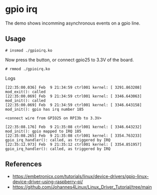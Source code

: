 # gpio irq

The demo shows incomming asynchronous events on a gpio line.  

## Usage

```
# insmod ./gpioirq.ko
```
Now press the button, or connect gpio25 to 3.3V of the board.
```
# rmmod ./gpioirq.ko
```

Logs  
```
[22:35:00.036] Feb  9 21:34:59 ctrl001 kernel: [ 3291.863208] mod_exit(): called
[22:35:00.069] Feb  9 21:34:59 ctrl001 kernel: [ 3346.643063] mod_init(): called
[22:35:00.069] Feb  9 21:34:59 ctrl001 kernel: [ 3346.643158] mod_init(): gpio has irq number 185

<connect wire from GPIO25 on RPI3b to 3.3V>

[22:35:08.176] Feb  9 21:35:08 ctrl001 kernel: [ 3346.643232] mod_init(): gpio mapped to IRQ 185
[22:35:08.265] Feb  9 21:35:08 ctrl001 kernel: [ 3354.763233] gpio_irq_handler(): called, as triggered by IRQ
[22:35:12.973] Feb  9 21:35:12 ctrl001 kernel: [ 3354.851957] gpio_irq_handler(): called, as triggered by IRQ

```

## References
- https://embetronicx.com/tutorials/linux/device-drivers/gpio-linux-device-driver-using-raspberry-pi/
- https://github.com/Johannes4Linux/Linux_Driver_Tutorial/tree/main
